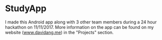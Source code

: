 # StudyApp
I made this Android app along with 3 other team members during a 24 hour hackathon on 11/11/2017. More information on the app
can be found on my website (www.davidang.me) in the "Projects" section.
